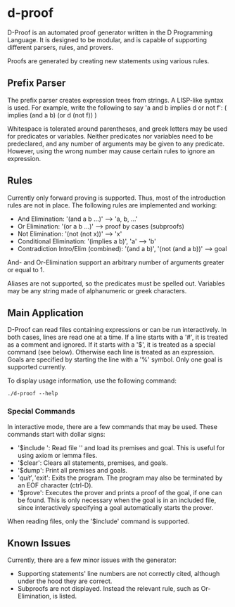 # d-proof
D-Proof is an automated proof generator written in the D Programming Language.
It is designed to be modular, and is capable of supporting different parsers, rules, and provers.

Proofs are generated by creating new statements using various rules.

## Prefix Parser

The prefix parser creates expression trees from strings. A LISP-like syntax is used. For example, write
the following to say 'a and b implies d or not f':
	( implies (and a b) (or d (not f)) )

Whitespace is tolerated around parentheses, and greek letters may be used for predicates or variables.
Neither predicates nor variables need to be predeclared, and any number of arguments may be given to
any predicate. However, using the wrong number may cause certain rules to ignore an expression.

## Rules

Currently only forward proving is supported. Thus, most of the introduction rules are not in place.
The following rules are implemented and working:
* And Elimination: '(and a b ...)' --> 'a, b, ...'
* Or Elimination: '(or a b ...)' --> proof by cases (subproofs)
* Not Elimination: '(not (not x))' --> 'x'
* Conditional Elimination: '(implies a b)', 'a' --> 'b'
* Contradiction Intro/Elim (combined): '(and a b)', '(not (and a b))' --> goal

And- and Or-Elimination support an arbitrary number of arguments greater or equal to 1.

Aliases are not supported, so the predicates must be spelled out. Variables may be any string made of
alphanumeric or greek characters.

## Main Application

D-Proof can read files containing expressions or can be run interactively. In both cases, lines are read
one at a time. If a line starts with a '#', it is treated as a comment and ignored. If it starts with a '$',
it is treated as a special command (see below). Otherwise each line is treated as an expression. Goals are
specified by starting the line with a '%' symbol. Only one goal is supported currently.

To display usage information, use the following command:

	./d-proof --help

### Special Commands

In interactive mode, there are a few commands that may be used. These commands start with dollar signs:
* '$include <filename>': Read file '<filename>' and load its premises and goal. This is useful for using
axiom or lemma files.
* '$clear': Clears all statements, premises, and goals.
* '$dump': Print all premises and goals.
* '$quit', '$exit': Exits the program. The program may also be terminated by an EOF character (ctrl-D).
* '$prove': Executes the prover and prints a proof of the goal, if one can be found. This is only necessary
when the goal is in an included file, since interactively specifying a goal automatically starts the prover.

When reading files, only the '$include' command is supported.

## Known Issues

Currently, there are a few minor issues with the generator:
* Supporting statements' line numbers are not correctly cited, although under the hood they are correct.
* Subproofs are not displayed. Instead the relevant rule, such as Or-Elimination, is listed.


